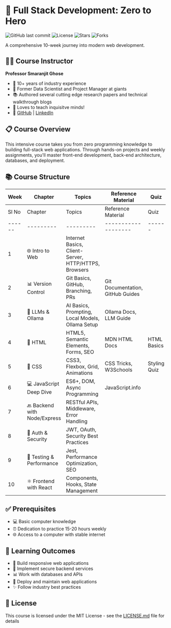 # 🚀 Full Stack Development: Zero to Hero

![GitHub last commit](https://img.shields.io/github/last-commit/smaranjitghose/Full_Stack_Bootcamp)
![License](https://img.shields.io/badge/license-MIT-blue.svg)
![Stars](https://img.shields.io/github/stars/smaranjitghose/Full_Stack_Bootcamp?style=social)
![Forks](https://img.shields.io/github/forks/smaranjitghose/Full_Stack_Bootcamp?style=social)

A comprehensive 10-week journey into modern web development.

## 👨‍🏫 Course Instructor
**Professor Smaranjit Ghose**

- 🌟 10+ years of industry experience
- 💼 Former Data Scientist and Project Manager at giants
- 📚 Authored several cutting edge research papers and technical walkthrough blogs
- 💓 Loves to teach inquisitve minds!
- 🔗 [GitHub](https://github.com/smaranjitghose) | [LinkedIn](https://linkedin.com/in/smaranjitghose)

## 📋 Course Overview
This intensive course takes you from zero programming knowledge to building full-stack web applications. Through hands-on projects and weekly assignments, you'll master front-end development, back-end architecture, databases, and deployment.

## 📚 Course Structure

| Week | Chapter | Topics | Reference Material | Quiz | Assignment |
|------|---------|---------|-------------------|------|------------|
| Sl No | Chapter | Topics | Reference Material | Quiz | Assignment |
|------|---------|---------|-------------------|------|------------|
| 1 | 🌐 Intro to Web | Internet Basics, Client-Server, HTTP/HTTPS, Browsers ||  | | |
| 2 | 📊 Version Control | Git Basics, GitHub, Branching, PRs | Git Documentation, GitHub Guides | |  | | |
| 3 | 🤖 LLMs & Ollama | AI Basics, Prompting, Local Models, Ollama Setup | Ollama Docs, LLM Guide | |  | | |
| 4 | 📝 HTML | HTML5, Semantic Elements, Forms, SEO | MDN HTML Docs | HTML Basics ||  | | |
| 5 | 🎨 CSS | CSS3, Flexbox, Grid, Animations | CSS Tricks, W3Schools | Styling Quiz ||  | | |
| 6 | 💻 JavaScript Deep Dive | ES6+, DOM, Async Programming | JavaScript.info | |  | | |
| 7 | 🔙 Backend with Node/Express | RESTful APIs, Middleware, Error Handling | |  | | |
| 8 | 🔐 Auth & Security | JWT, OAuth, Security Best Practices | |  | | |
| 9 | 🧪 Testing & Performance | Jest, Performance Optimization, SEO ||  | | |
| 10 | ⚛️ Frontend with React | Components, Hooks, State Management | |  | | |


## ✅ Prerequisites
- 💻 Basic computer knowledge
- ⏰ Dedication to practice 15-20 hours weekly
- 🌐 Access to a computer with stable internet

## 🎯 Learning Outcomes
- 🎨 Build responsive web applications
- 🔧 Implement secure backend services
- 📊 Work with databases and APIs
- 🚀 Deploy and maintain web applications
- ✨ Follow industry best practices


## 📝 License
This course is licensed under the MIT License - see the [LICENSE.md](LICENSE.md) file for details
